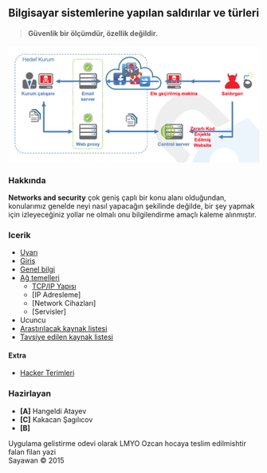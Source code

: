 ## Bilgisayar sistemlerine yapılan saldırılar ve türleri

> #### Güvenlik bir ölçümdür, özellik değildir.

![resim](resim/anatomy.png)

### Hakkında 

**Networks and security** çok geniş çaplı bir konu alanı olduğundan, konularımız genelde neyi nasıl yapacağın şekilinde değilde, bir şey yapmak için izleyeceğiniz yollar ne olmalı onu bilgilendirme amaçlı kaleme alınmıştır.


### Icerik

* [Uyarı](uyari.md)
* [Giriş](giris.md)
* [Genel bilgi](genel_bilgi.md)
* [Ağ temelleri](ag_temelleri.md)
  * [TCP/IP Yapısı](ag_temelleri.md#tcpip-yapısı)
  * [IP Adresleme]
  * [Network Cihazları]
  * [Servisler]
* Ucuncu
* [Araştırılacak kaynak listesi](liste.md)
* [Tavsiye edilen kaynak listesi](tavsiye.md)

#### Extra

* [Hacker Terimleri](extra/hacker.md)

### Hazirlayan

* **[A]** Hangeldi Atayev
* **[C]** Kakacan Şagılıcov
* **[B]** 

Uygulama gelistirme odevi olarak LMYO Ozcan hocaya teslim edilmishtir falan filan yazi  
Sayawan © 2015